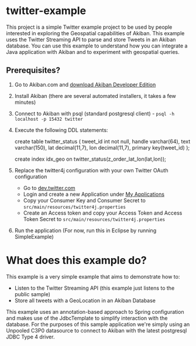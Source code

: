 twitter-example
=========

This project is a simple Twitter example project to be used by people interested in exploring the Geospatial capabilities of Akiban.   This example uses the Twitter Streaming API to parse and store Tweets in an Akiban database.  You can use this example to understand how you can integrate a Java application with Akiban and to experiment with geospatial queries.
 
Prerequisites?
---------

1. Go to Akiban.com and [download Akiban Developer Edition](http://www.akiban.com/products/akiban-developer/latest)
2. Install Akiban (there are several automated installers, it takes a few minutes)
3. Connect to Akiban with psql (standard postgresql client) - `psql -h localhost -p 15432 twitter`
4. Execute the following DDL statements:

	create table twitter_status
	(
	  tweet_id int not null,
      handle varchar(64),
      text varchar(150),
      lat decimal(11,7),
      lon decimal(11,7),
      primary key(tweet_id)
    );
    
    create index idx_geo on twitter_status(z_order_lat_lon(lat,lon));

5. Replace the twitter4j configuration with your own Twitter OAuth configuration
    * Go to [dev.twitter.com](https://dev.twitter.com/)
    * Login and create a new Application under [My Applications](https://dev.twitter.com/apps)
    * Copy your Consumer Key and Consumer Secret to `src/main/resources/twitter4j.properties`
    * Create an Access token and copy your Access Token and Access Token Secret to `src/main/resources/twitter4j.properties`
    
6. Run the application (For now, run this in Eclipse by running SimpleExample)
    

What does this example do?
======

This example is a very simple example that aims to demonstrate how to:

* Listen to the Twitter Streaming API (this example just listens to the public sample)
* Store all tweets with a GeoLocation in an Akiban Database

This example uses an annotation-based approach to Spring configuration and makes use of the JdbcTemplate to simplify interaction with the database.   For the purposes of this sample application we're simply using an Unpooled C3P0 datasource to connect to Akiban with the latest postgresql JDBC Type 4 driver.